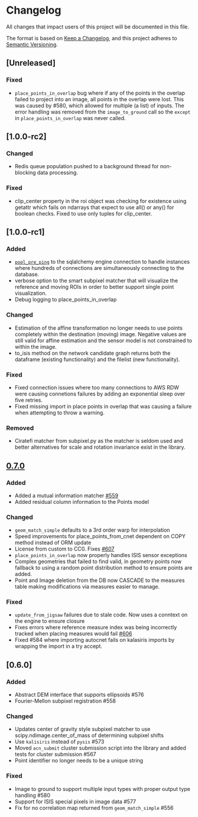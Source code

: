 # Changelog

All changes that impact users of this project will be documented in this file.

The format is based on [Keep a Changelog](https://keepachangelog.com/en/1.0.0/),
and this project adheres to [Semantic Versioning](https://semver.org/spec/v2.0.0.html).

<!---
This document is intended for users of the applications and API. Changes to things
like tests should not be noted in this document.

When updating this file for a PR, add an entry for your change under Unreleased
and one of the following headings:
 - Added - for new features.
 - Changed - for changes in existing functionality.
 - Deprecated - for soon-to-be removed features.
 - Removed - for now removed features.
 - Fixed - for any bug fixes.
 - Security - in case of vulnerabilities.

If the heading does not yet exist under Unreleased, then add it as a 3rd heading,
with three #.


When preparing for a public release candidate add a new 2nd heading, with two #, under
Unreleased with the version number and the release date, in year-month-day
format. Then, add a link for the new version at the bottom of this document and
update the Unreleased link so that it compares against the latest release tag.


When preparing for a bug fix release create a new 2nd heading above the Fixed
heading to indicate that only the bug fixes and security fixes are in the bug fix
release.
-->
## [Unreleased]

### Fixed
- `place_points_in_overlap` bug where if any of the points in the overlap failed to project into an image, all points in the overlap were lost. This was caused by #580, which allowed for multiple (a list) of inputs. The error handling was removed from the `image_to_ground` call so the `except` in `place_points_in_overlap` was never called.
## [1.0.0-rc2]

### Changed
- Redis queue population pushed to a background thread for non-blocking data processing.

### Fixed
- clip_center property in the roi object was checking for existence using getattr which fails on ndarrays that expect to use all() or any() for boolean checks. Fixed to use only tuples for clip_center.


## [1.0.0-rc1]

### Added
- [`pool_pre_ping`](https://docs.sqlalchemy.org/en/14/core/pooling.html#disconnect-handling-pessimistic) to the sqlalchemy engine connection to handle instances where hundreds of connections are simultaneously connecting to the database.
- verbose option to the smart subpixel matcher that will visualize the reference and moving ROIs in order to better support single point visualization.
- Debug logging to place_points_in_overlap

### Changed
- Estimation of the affine transformation no longer needs to use points completely within the destination (moving) image. Negative values are still valid for affine estimation and the sensor model is not constrained to within the image.
- to_isis method on the network candidate graph returns both the dataframe (existing functionality) and the filelist (new functionality).

### Fixed
- Fixed connection issues where too many connections to AWS RDW were causing connetions failures by adding an exponential sleep over five retries.
- Fixed missing import in place points in overlap that was causing a failure when attempting to throw a warning.

### Removed
- Ciratefi matcher from subpixel.py as the matcher is seldom used and better alternatives for scale and rotation invariance exist in the library.

## [0.7.0]()

### Added
- Added a mutual information matcher [#559](https://github.com/USGS-Astrogeology/autocnet/pull/559)
- Added residual column information to the Points model

### Changed
- `geom_match_simple` defaults to a 3rd order warp for interpolation
- Speed improvements for place_points_from_cnet dependent on COPY method instead of ORM update
- License from custom to CC0. Fixes [#607](https://github.com/USGS-Astrogeology/autocnet/issues/607)
- `place_points_in_overlap` now properly handles ISIS sensor exceptions
- Complex geometries that failed to find valid, in geometry points now fallback
  to using a random point distribution method to ensure points are added.
- Point and Image deletion from the DB now CASCADE to the measures table making
  modifications via measures easier to manage. 

### Fixed
- `update_from_jigsaw` failures due to stale code. Now uses a conntext on the engine to ensure closure
- Fixes errors where reference measure index was being incorrectly tracked when placing measures would fail [#606](https://github.com/USGS-Astrogeology/autocnet/issues/606)
-  Fixed #584 where importing autocnet fails on kalasiris imports by wrapping the import in a try accept.

## [0.6.0]

### Added
- Abstract DEM interface that supports ellipsoids #576
- Fourier-Mellon subpixel registration #558

### Changed
- Updates center of gravity style subpixel matcher to use scipy.ndimage.center_of_mass of determining subpixel shifts
- Use `kalisiris` instead of `pysis` #573
- Moved `acn_submit` cluster submission script into the library and added tests for cluster submission #567
- Point identifier no longer needs to be a unique string

### Fixed
- Image to ground to support multiple input types with proper output type handling #580
- Support for ISIS special pixels in image data #577
- Fix for no correlation map returned from `geom_match_simple` #556


